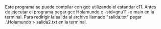Este programa se puede compilar con gcc utilizando el estandar c11.
Antes de ejecutar el programa pegar gcc Holamundo.c -std=gnu11 -o main en la terminal. 
Para redirigir la salida al archivo llamado "salida.txt" pegar .\Holamundo > salida2.txt en la terminal. 
